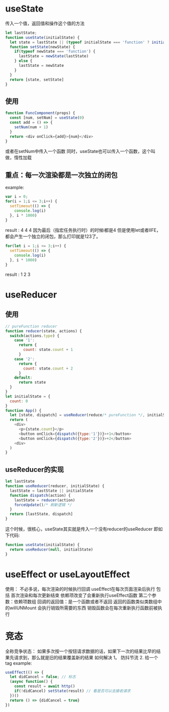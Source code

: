# useState
传入一个值，返回值和操作这个值的方法

```js
let lastState;
function useState(initialState) {
  let state = lastState || (typeof initialState === 'function' ? initialState() : initialState) 
  function setState(newState) {
    if(typeof newState === 'function') {
      lastState = newState(lastState)
    } else {
      lastState = newState
    }
  }
  return [state, setState]
}
```

## 使用
```js
function FuncComponent(props) {
  const [num, setNum] = useState(0)
  const add = () => {
    setNum(num + 1)
  }
  return <div onClick={add}>{num}</div>
}
```
或者在setNum中传入一个函数
同时，useState也可以传入一个函数，这个叫做，惰性加载

## 重点：每一次渲染都是一次独立的闭包
example:
```js
var i = 0;
for(i = 1;i <= 3;i++) {
  setTimeout(() => {
    console.log(i)
  }, i * 1000)
}
```
result : 4 4 4 
因为最后（指宏任务执行时）的时候i都是4
但是使用let或者IIFE，都会产生一个独立的闭包，那么打印就是123了。
```js
for(let i = 1;i <= 3;i++) {
  setTimeout(() => {
    console.log(i)
  }, i * 1000)
}
```
result : 1 2 3


# useReducer

## 使用

```js
// pureFunction reducer
function reducer(state, actions) {
  switch(actions.type) {
    case '1':
      return {
        count: state.count + 1
      }
    case '2':
      return {
        count: state.count + 2
      }
    default:
      return state
  }
}
let initialState = {
  count: 0
}
function App() {
  let [state, dispatch] = useReducer(reduce/* pureFunction */, initialState)
  return (
    <div>
      <p>{state.count}</p>
      <button onClick={dispatch({type:'1'})}>+1</button>
      <button onClick={dispatch({type:'2'})}>+2</button>
    <div>
  )
}
```


## useReducer的实现
```js
let lastState
function useReducer(reducer, initialState) {
  lastState = lastState || initialState
  function dispatch(action) {
    lastState = reducer(action)
    forceUpdate()/* 刷新逻辑 */
  }
  return [lastState, dispatch]
}
```

这个时候，很核心，useState其实就是传入一个没有reducer的useReducer
即如下代码:
```js
function useState(initialState) {
  return useReducer(null, initialState)
}
```


# useEffect or useLayoutEffect

使用：
不必多说，每次渲染的时候执行回调
useEffect在每次页面渲染后执行 包括 首次渲染和每次更新结束
依赖项改变了会重新执行useEffect函数
第二个参数：依赖项数组
回调的返回值：是一个函数或者不返回
返回的函数类似类数组中的willUNMount 会执行销毁所需要的东西
销毁函数会在每次重新执行函数前被执行



# 竞态
全称竞争状态：
如果多次按一个按钮请求数据的话，如果下一次的结果比早的结果先请求到，那么就是旧的结果覆盖新的结果
如何解决
1。 防抖节流
2.  给一个tag
example:
```js
useEffect(() => {
  let didCancel = false; // 标志
  (async function() {
    const result = await http()
    if(!didCancel) setState(result) // 看是否可以去接收请求
  })()
  return () => {didCancel = true}
})
```